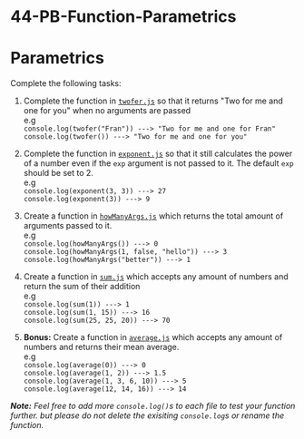 # 44-PB-Function-Parametrics

# Parametrics

Complete the following tasks:

1. Complete the function in [`twofer.js`](./twofer.js) so that it returns "Two for me and one for you" when no arguments are passed\
   e.g\
   `console.log(twofer("Fran")) ---> "Two for me and one for Fran" ` \
   `console.log(twofer()) ---> "Two for me and one for you" `
1. Complete the function in [`exponent.js`](./exponent.js) so that it still calculates the power of a
   number even if the `exp` argument is not passed to it. The default `exp` should be set to 2.\
   e.g\
   `console.log(exponent(3, 3)) ---> 27 `\
   `console.log(exponent(3)) ---> 9`

1. Create a function in [`howManyArgs.js`](./howManyArgs.js) which returns the total amount of arguments passed to it.\
   e.g\
   `console.log(howManyArgs()) ---> 0 `\
   `console.log(howManyArgs(1, false, "hello")) ---> 3` \
   `console.log(howManyArgs("better")) ---> 1`

1. Create a function in [`sum.js`](./sum.js) which accepts any amount of numbers and return the sum of their addition\
   e.g\
   `console.log(sum(1)) ---> 1`\
    `console.log(sum(1, 15)) ---> 16`\
   `console.log(sum(25, 25, 20)) ---> 70`

1. **Bonus:** Create a function in [`average.js`](./average.js) which accepts any amount of numbers and returns their mean average.\
   e.g\
   `console.log(average(0)) ---> 0`\
   `console.log(average(1, 2)) ---> 1.5`\
   `console.log(average(1, 3, 6, 10)) ---> 5`\
   `console.log(average(12, 14, 16)) ---> 14`

_**Note:** Feel free to add more `console.log()`s to each file to test your function further. but please do not delete the exisiting `console.log`s or rename the function._
